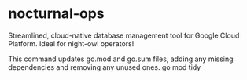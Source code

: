 # nocturnal-ops
Streamlined, cloud-native database management tool for Google Cloud Platform. Ideal for night-owl operators!





This command updates go.mod and go.sum files, adding any missing dependencies and removing any unused ones.
go mod tidy